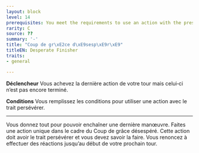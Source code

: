 ```yaml
---
layout: block
level: 14
prerequisites: You meet the requirements to use an action with the press trait.
rarity: C
source: ??
summary: '-'
title: "Coup de gr\xE2ce d\xE9sesp\xE9r\xE9"
titleEN: Desperate Finisher
traits:
- general

---
```


<p><strong>Déclencheur</strong> Vous achevez la dernière action de votre tour mais celui‑ci n’est pas encore terminé.</p>
<p><strong>Conditions</strong> Vous remplissez les conditions pour utiliser une action avec le trait persévérer.</p>
<hr>
<p>Vous donnez tout pour pouvoir enchaîner une dernière manœuvre. Faites une action unique dans le cadre du Coup de grâce désespéré. Cette action doit avoir le trait persévérer et vous devez savoir la faire. Vous renoncez à effectuer des réactions jusqu’au début de votre prochain tour.</p>